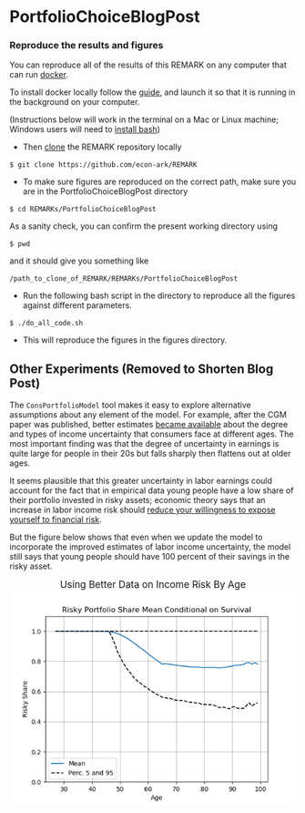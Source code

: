  
 # PortfolioChoiceBlogPost

### Reproduce the results and figures

You can reproduce all of the results of this REMARK on any computer that can run [docker](https://en.wikipedia.org/wiki/Docker_(software)).

To install docker locally follow the [guide](https://github.com/econ-ark/econ-ark-tools/tree/master/Virtual/Docker#install-docker-desktop-macos-and-windows), and launch it so that it is running in the background on your computer.

(Instructions below will work in the terminal on a Mac or Linux machine; Windows users will need to [install bash](https://itsfoss.com/install-bash-on-windows/))
- Then [clone](https://www.toolsqa.com/git/git-clone/) the REMARK repository locally

```
$ git clone https://github.com/econ-ark/REMARK
```
- To make sure figures are reproduced on the correct path, make sure you are in the PortfolioChoiceBlogPost directory
```
$ cd REMARKs/PortfolioChoiceBlogPost
```

As a sanity check, you can confirm the present working directory using

```
$ pwd
```
and it should give you something like
```
/path_to_clone_of_REMARK/REMARKs/PortfolioChoiceBlogPost
```

- Run the following bash script in the directory to reproduce all the figures against different parameters.
```
$ ./do_all_code.sh
```

- This will reproduce the figures in the figures directory.


## Other Experiments (Removed to Shorten Blog Post)

The `ConsPortfolioModel` tool makes it easy to explore alternative assumptions about any element of the model.  For example, after the CGM paper was published, better estimates [became available](https://doi.org/10.1016/j.jmoneco.2010.04.003) about the degree and types of income uncertainty that consumers face at different ages.  The most important finding was that the degree of uncertainty in earnings is quite large for people in their 20s but falls sharply then flattens out at older ages.  

It seems plausible that this greater uncertainty in labor earnings could account for the fact that in empirical data young people have a low share of their portfolio invested in risky assets; economic theory says that an increase in labor income risk should [reduce your willingness to expose yourself to financial risk](https://www.jstor.org/stable/2951719).

But the figure below shows that even when we update the model to incorporate the improved estimates of labor income uncertainty, the model still says that young people should have 100 percent of their savings in the risky asset.


<center><big>
    Using Better Data on Income Risk By Age
    </big>
<center>
    <img src='figures/figure_Parameters_1940s_shocks/RShare_Means.png'>
</center>

<!-- ![Parameters_1940s_shocks](figures/figure_Parameters_1940s_shocks/RShare_Means.png) --> 
